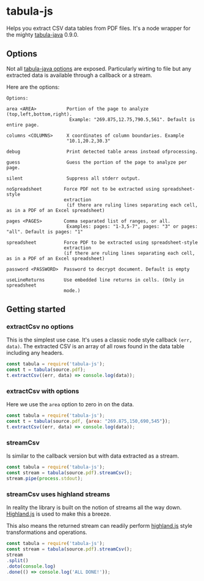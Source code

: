 # tabula-js

Helps you extract CSV data tables from PDF files. It's a node wrapper for the mighty [tabula-java](https://github.com/tabulapdf/tabula-java) 0.9.0.

## Options

Not all [tabula-java options](https://github.com/tabulapdf/tabula-java#usage-examples) are exposed. Particularly wirting to file but any extracted data is available through a callback or a stream.

Here are the options:

```
Options:

area <AREA>           Portion of the page to analyze (top,left,bottom,right).
                       Example: "269.875,12.75,790.5,561". Default is entire page.

columns <COLUMNS>     X coordinates of column boundaries. Example 
                      "10.1,20.2,30.3"

debug                 Print detected table areas instead ofprocessing.

guess                 Guess the portion of the page to analyze per page.

silent                Suppress all stderr output.

noSpreadsheet        Force PDF not to be extracted using spreadsheet-style 
                     extraction 
                      (if there are ruling lines separating each cell, as in a PDF of an Excel spreadsheet)

pages <PAGES>        Comma separated list of ranges, or all.
                      Examples: pages: "1-3,5-7", pages: "3" or pages: "all". Default is pages: "1"

spreadsheet          Force PDF to be extracted using spreadsheet-style  
                     extraction
                     (if there are ruling lines separating each cell, as in a PDF of an Excel spreadsheet)

password <PASSWORD>  Password to decrypt document. Default is empty

useLineReturns       Use embedded line returns in cells. (Only in spreadsheet 
                     mode.)
```

## Getting started

### extractCsv no options

This is the simplest use case. It's uses a classic node style callback ```(err, data)```. The extracted CSV is an array of all rows found in the data table including any headers.

``` js
const tabula = require('tabula-js');
const t = tabula(source.pdf);
t.extractCsv((err, data) => console.log(data));
```

### extractCsv with options

Here we use the ```area``` option to zero in on the data.

``` js
const tabula = require('tabula-js');
const t = tabula(source.pdf, {area: "269.875,150,690,545"});
t.extractCsv((err, data) => console.log(data));
```

### streamCsv

Is similar to the callback version but with data extracted as a stream.

``` js
const tabula = require('tabula-js');
const stream = tabula(source.pdf).streamCsv();
stream.pipe(process.stdout);
```

### streamCsv uses highland streams

In reality the library is built on the notion of streams all the way down. [Highland.js](http://highlandjs.org/) is used to make this a breeze.

This also means the returned stream can readily perform [highland.js](http://highlandjs.org/) style transformations and operations.

``` js
const tabula = require('tabula-js');
const stream = tabula(source.pdf).streamCsv();
stream
.split()
.doto(console.log)
.done(() => console.log('ALL DONE!'));
```
